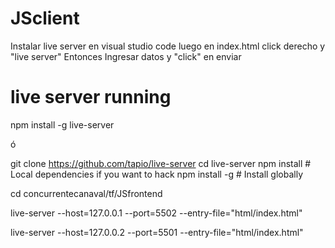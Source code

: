 ﻿# JSclient
 
 Instalar live server en visual studio code
 luego en index.html click derecho y "live server"
 Entonces Ingresar datos 
 y "click" en enviar



# live server running

npm install -g live-server

ó

git clone https://github.com/tapio/live-server
cd live-server
npm install # Local dependencies if you want to hack
npm install -g # Install globally


cd concurrentecanaval/tf/JSfrontend


live-server --host=127.0.0.1 --port=5502 --entry-file="html/index.html"

live-server --host=127.0.0.2 --port=5501 --entry-file="html/index.html"

